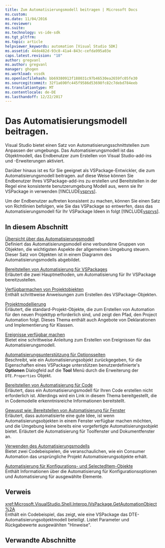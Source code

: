 ```yaml
---
title: Zum Automatisierungsmodell beitragen | Microsoft Docs
ms.custom: 
ms.date: 11/04/2016
ms.reviewer: 
ms.suite: 
ms.technology: vs-ide-sdk
ms.tgt_pltfrm: 
ms.topic: article
helpviewer_keywords: automation [Visual Studio SDK]
ms.assetid: 44de482d-93c8-41a4-843c-cefda995a03e
caps.latest.revision: "18"
author: gregvanl
ms.author: gregvanl
manager: ghogen
ms.workload: vssdk
ms.openlocfilehash: bb69380913f188031c97b46530ea2659fc05fe30
ms.sourcegitcommit: 32f1a690fc445f9586d53698fc82c7debd784eeb
ms.translationtype: MT
ms.contentlocale: de-DE
ms.lasthandoff: 12/22/2017
---
```

# <a name="contributing-to-the-automation-model"></a>Das Automatisierungsmodell beitragen.
Visual Studio bietet einen Satz von Automatisierungsschnittstellen zum Anpassen der umgebungs. Das Automatisierungsmodell ist das Objektmodell, das Endbenutzer zum Erstellen von Visual Studio-add-ins und -Erweiterungen aktiviert.  
  
 Darüber hinaus ist es für Sie geeignet als VSPackage-Entwickler, die zum Automatisierungsmodell beitragen. auf diese Weise können Sie Endbenutzer Ihres VSPackage-add-ins zu erstellen und Bereitstellen in der Regel eine konsistente benutzerumgebung Modell aus, wenn sie Ihr VSPackage in verwenden [!INCLUDE[vsprvs](../../code-quality/includes/vsprvs_md.md)].  
  
 Um der Endbenutzer auftreten konsistent zu machen, können Sie einen Satz von Richtlinien befolgen, wie Sie das VSPackage so entwerfen, dass das Automatisierungsmodell für Ihr VSPackage Ideen in folgt [!INCLUDE[vsprvs](../../code-quality/includes/vsprvs_md.md)].  
  
## <a name="in-this-section"></a>In diesem Abschnitt  
 [Übersicht über das Automatisierungsmodell](../../extensibility/internals/automation-model-overview.md)  
 Definiert das Automatisierungsmodell eine verbundene Gruppen von Objekten, die wichtigsten Aspekte der allgemeinen Umgebung steuern. Dieser Satz von Objekten ist in einem Diagramm des Automatisierungsmodells abgebildet.  
  
 [Bereitstellen von Automatisierung für VSPackages](../../extensibility/internals/providing-automation-for-vspackages.md)  
 Erläutert die zwei Hauptmethoden, um Automatisierung für Ihr VSPackage bereitzustellen.  
  
 [Verfügbarmachen von Projektobjekten](../../extensibility/internals/exposing-project-objects.md)  
 Enthält schrittweise Anweisungen zum Erstellen des VSPackage-Objekten.  
  
 [Projektmodellierung](../../extensibility/internals/project-modeling.md)  
 Erläutert, die standard-Projekt-Objekte, die zum Erstellen von Automation für den neuen Projekttyp erforderlich sind, und zeigt den Pfad, den Project Automation folgt. Dieses Thema enthält auch Angebote von Deklarationen und Implementierung für Klassen.  
  
 [Ereignisse verfügbar machen](../../extensibility/internals/exposing-events-in-the-visual-studio-sdk.md)  
 Bietet eine schrittweise Anleitung zum Erstellen von Ereignissen für das Automatisierungsmodell.  
  
 [Automatisierungsunterstützung für Optionsseiten](../../extensibility/internals/automation-support-for-options-pages.md)  
 Beschreibt, wie ein Automatisierungsobjekt zurückgegeben, für die Eigenschaften eines VSPackage unterstützen benutzerdefinierte's **Optionen** Dialogfeld auf die **Tool** Menü durch die Erweiterung der `DTE.Properties` Objekt.  
  
 [Bereitstellen von Automatisierung für Code](../../extensibility/internals/providing-automation-for-code.md)  
 Erläutert, dass ein Automatisierungsmodell für Ihren Code erstellen nicht erforderlich ist. Allerdings wird ein Link in diesem Thema bereitgestellt, die in Codemodelle erkenntnisreiche Informationen bereitstellt.  
  
 [Gewusst wie: Bereitstellen von Automatisierung für Fenster](../../extensibility/internals/how-to-provide-automation-for-windows.md)  
 Erläutert, dass automatisierte eine gute Idee, ist wenn Automatisierungsobjekten in einem Fenster verfügbar machen möchten, und die Umgebung keine bereits eine vorgefertigte Automatisierungsobjekt bietet. Erläutert die Automatisierung für Toolfenster und Dokumentfenster an.  
  
 [Verwenden des Automatisierungsmodells](../../extensibility/internals/using-the-automation-model.md)  
 Bietet zwei Codebeispielen, die veranschaulichen, wie ein Consumer Automation das ursprüngliche Projekt Automatisierungsobjekte erhält.  
  
 [Automatisierung für Konfigurations- und SelectedItem-Objekte](../../extensibility/internals/automation-for-configuration-and-selecteditem-objects.md)  
 Enthält Informationen über die Automatisierung für Konfigurationsoptionen und Automatisierung für ausgewählte Elemente.  
  
## <a name="reference"></a>Verweis  
 <xref:Microsoft.VisualStudio.Shell.Interop.IVsPackage.GetAutomationObject%2A>  
 Enthält ein Codebeispiel, das zeigt, wie eine VSPackage das DTE-Automatisierungsobjektmodell beteiligt. Listet Parameter und Rückgabewerte ausgewählten "Hinweise".  
  
## <a name="related-sections"></a>Verwandte Abschnitte